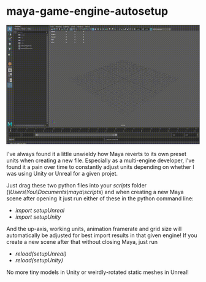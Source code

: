 # maya-game-engine-autosetup

![header](images/gif.gif)

I've always found it a little unwieldy how Maya reverts to its own preset units when creating a new file. Especially as a multi-engine developer, I've found it a pain over time to constantly adjust units depending on whether I was using Unity or Unreal for a given projet.

Just drag these two python files into your *scripts* folder (*\Users\You\Documents\maya\scripts*) and when creating a new Maya scene after opening it just run either of these in the python command line:

- *import setupUnreal*
- *import setupUnity*

And the up-axis, working units, animation framerate and grid size will automatically be adjusted for best import results in that given engine! If you create a new scene after that without closing Maya, just run

- *reload(setupUnreal)*
- *reload(setupUnity)*

No more tiny models in Unity or weirdly-rotated static meshes in Unreal!
